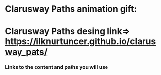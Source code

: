 # Clarusway Paths  animation gift: 

# Clarusway Paths desing link=> https://ilknurtuncer.github.io/clarusway_pats/

### Links to the content and paths you will use


